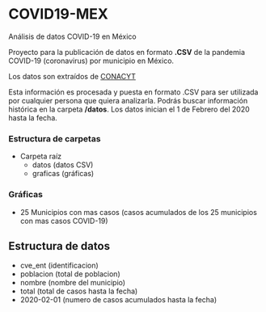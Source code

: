 # COVID19-MEX
Análisis de datos COVID-19 en México

Proyecto para la publicación de datos en formato **.CSV** de la pandemia COVID-19 (coronavirus) por municipio en México.

Los datos son extraídos de [CONACYT](https://datos.covid-19.conacyt.mx/)

Esta información es procesada y puesta en formato .CSV para ser utilizada por cualquier persona que quiera analizarla. Podrás buscar información histórica en la carpeta **/datos**. Los datos inician el 1 de Febrero del 2020 hasta la fecha.

### Estructura de carpetas
- Carpeta raíz
  - datos (datos CSV)
  - graficas (gráficas)

### Gráficas
- 25 Municipios con mas casos (casos acumulados de los 25 municipios con mas casos COVID-19)

## Estructura de datos
- cve_ent (identificacion)
- poblacion (total de poblacion)
- nombre (nombre del municipio)
- total (total de casos hasta la fecha)
- 2020-02-01 (numero de casos acumulados hasta la fecha)

